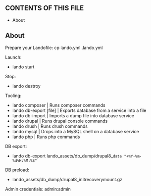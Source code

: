 
CONTENTS OF THIS FILE
---------------------

 * About


About
------------

Prepare your Landofile:
cp lando.yml .lando.yml

Launch:
 * lando start

Stop:
 * lando destroy

Tooling:
* lando composer          | Runs composer commands
* lando db-export [file]  | Exports database from a service into a file
* lando db-import <file>  | Imports a dump file into database service
* lando drupal            | Runs drupal console commands
* lando drush             | Runs drush commands
* lando mysql             | Drops into a MySQL shell on a database service
* lando php               | Runs php commands

DB export:
 * lando db-export lando_assets/db_dump/drupal8_`date "+%Y-%m-%d%H:%M:%S"`

DB preload:
 * lando_assets/db_dump/drupal8_initrecoverymount.gz

Admin credentials: admin:admin
